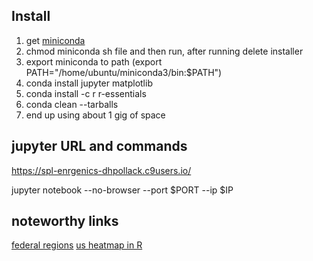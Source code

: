 ## Install

1. get [miniconda](http://conda.pydata.org/miniconda.html)
2. chmod miniconda sh file and then run, after running delete installer
2. export miniconda to path (export PATH="/home/ubuntu/miniconda3/bin:$PATH")
3. conda install jupyter matplotlib
4. conda install -c r r-essentials
4. conda clean --tarballs
5. end up using about 1 gig of space


## jupyter URL and commands

https://spl-enrgenics-dhpollack.c9users.io/

jupyter notebook --no-browser --port $PORT --ip $IP

## noteworthy links

[federal regions](https://en.wikipedia.org/wiki/List_of_regions_of_the_United_States)
[us heatmap in R](http://stackoverflow.com/questions/24441775/how-do-you-create-a-us-states-heatmap-based-on-some-values)